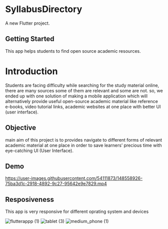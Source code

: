# SyllabusDirectory


A new Flutter project.

## Getting Started

This app helps students to find open source academic resources.

# Introduction

Students are facing difficulty while searching for the study material online, there are many sources some of them are relevant and some are not. so, we ended up with one solution of making a mobile application which will alternatively provide useful open-source academic material like reference e-books, video tutorial links, academic websites at one place with better UI (user interface).


## Objective
main aim of this project is to provides navigate to different forms of relevant academic material at one place in order to save learners’ precious time with eye-catching UI (User Interface).


## Demo

https://user-images.githubusercontent.com/54111873/148558926-75ba3d1c-2918-4892-9c27-95642e9e7829.mp4


## Resposiveness

This app is very responsive for different oprating system and devices


![flutterappp (1)](https://user-images.githubusercontent.com/54111873/118108077-2f80cc80-b3fd-11eb-9fca-6c975c998ef8.jpg)
![tablet (3)](https://user-images.githubusercontent.com/54111873/118108730-f9901800-b3fd-11eb-99f0-e8419473b32a.jpg)
![medium_phone (1)](https://user-images.githubusercontent.com/54111873/118109184-7e7b3180-b3fe-11eb-8fd7-accd6a3fd687.jpg)





